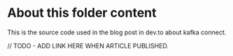 # About this folder content

This is the source code used in the blog post in dev.to about kafka connect.

// TODO - ADD LINK HERE WHEN ARTICLE PUBLISHED.
